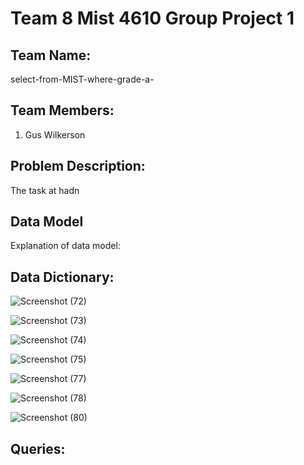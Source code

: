 # Team 8 Mist 4610 Group Project 1

## Team Name: 
select-from-MIST-where-grade-a- 

## Team Members:

1. Gus Wilkerson

## Problem Description:

The task at hadn

## Data Model

Explanation of data model: 

## Data Dictionary:
![Screenshot (72)](https://github.com/user-attachments/assets/82634b2b-0daf-4d5b-b2d9-45b62b11f1eb)

![Screenshot (73)](https://github.com/user-attachments/assets/f834ddce-d98a-4289-b05a-091d4bfe146f)

![Screenshot (74)](https://github.com/user-attachments/assets/cbd29dbd-fec7-40c4-9b17-bcdd424f8c47)

![Screenshot (75)](https://github.com/user-attachments/assets/55f7ca9e-76d2-49e3-a339-c9880c859719)

![Screenshot (77)](https://github.com/user-attachments/assets/22b193fd-f661-43c9-963a-4435a12a9ecd)

![Screenshot (78)](https://github.com/user-attachments/assets/6525768b-ea41-49a6-ba09-3431e74f6bbf)

![Screenshot (80)](https://github.com/user-attachments/assets/01c66565-38a3-46e5-986d-9146cf72e75c)






## Queries:


